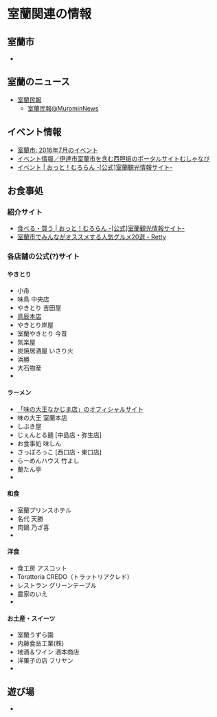 # 室蘭関連の情報

## 室蘭市
- 

## 室蘭のニュース
- [室蘭民報](http://www.muromin.co.jp/)
  - [室蘭民報@MurominNews](https://twitter.com/murominnews)

## イベント情報
- [室蘭市: 2016年7月のイベント](http://www.city.muroran.lg.jp/cgi-bin/event_cal/cal_month.cgi)
- [イベント情報／伊達市室蘭市を含む西胆振のポータルサイトむしゃなび](http://www.mushanavi.com/event/)
- [イベント | おっと！むろらん -[公式]室蘭観光情報サイト-](http://muro-kanko.com/event.html)

## お食事処
### 紹介サイト
- [食べる・買う | おっと！むろらん -[公式]室蘭観光情報サイト-](http://muro-kanko.com/eat-buy.html)
- [室蘭市でみんながオススメする人気グルメ20選 - Retty](https://retty.me/area/PRE01/city/01205/)

### 各店舗の公式(?)サイト
#### やきとり
- 小舟
- 味鳥 中央店
- やきとり 吉田屋
- [鳥辰本店](http://www3.plala.or.jp/toritatuhonntenn/)
- やきとり岸屋
- 室蘭やきとり 今昔
- 気楽屋
- 炭焼居酒屋 いさり火
- 浜勝
- 大石物産
- 

#### ラーメン
- [「味の大王なかじま店」のオフィシャルサイト](http://www.daiou.com/index.html)
- 味の大王 室蘭本店
- しぶき屋
- じぇんとる麺 [中島店・弥生店]
- お食事処 味しん
- さっぽろっこ [西口店・東口店]
- らーめんハウス 竹よし
- 蘭たん亭
- 

#### 和食
- 室蘭プリンスホテル
- 名代 天勝
- 肉鍋 乃ざ喜
- 

#### 洋食
- 食工房 アスコット
- Torattoria CREDO（トラットリアクレド）
- レストラン グリーンテーブル
- 農家のいえ
- 

#### お土産・スイーツ
- 室蘭うずら園
- 内藤食品工業(株)
- 地酒＆ワイン 酒本商店
- 洋菓子の店 フリヤン
- 

## 遊び場
- 

